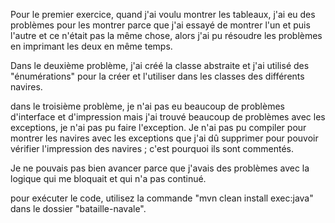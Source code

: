 Pour le premier exercice, quand j'ai voulu montrer les tableaux, j'ai eu des problèmes pour les montrer parce que j'ai essayé de montrer l'un et puis l'autre et ce n'était pas la même chose, alors j'ai pu résoudre les problèmes en imprimant les deux en même temps.

Dans le deuxième problème, j'ai créé la classe abstraite et j'ai utilisé des "énumérations" pour la créer et l'utiliser dans les classes des différents navires.

dans le troisième problème, je n'ai pas eu beaucoup de problèmes d'interface et d'impression mais j'ai trouvé beaucoup de problèmes avec les exceptions, je n'ai pas pu faire l'exception.
Je n'ai pas pu compiler pour montrer les navires avec les exceptions que j'ai dû supprimer pour pouvoir vérifier l'impression des navires ; c'est pourquoi ils sont commentés.


Je ne pouvais pas bien avancer parce que j'avais des problèmes avec la logique qui me bloquait et qui n'a pas continué.

pour exécuter le code, utilisez la commande "mvn clean install exec:java" dans le dossier "bataille-navale".